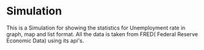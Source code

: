 Simulation
==========
This is a Simulation for showing the statistics for Unemployment rate in graph, map and list format.
All the data is taken from FRED( Federal Reserve Economic Data) using its api's.

